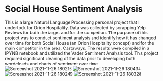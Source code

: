 # Social House Sentiment Analysis

This is a large Natural Language Processing personal project that I undertook for Orion Hospitality. Data was collected by scrapping Yelp Reviews for both the target and for the competion. The purpose of this project was to conduct sentiment analysis and identify how it has changed over time for both Social House (an Orion Hospitality concept) and for the main competitor in the area, Castaways. The results were compiled in a IPYNB notebook and utilized the Vader Sentiment Analysis tool. This project required significant cleaning of the data prior to developing both wordclouds and charts of sentiment over time.
![Screenshot 2021-11-26 180216](https://user-images.githubusercontent.com/61364738/143660214-5fa74394-f215-46bd-b4ae-a85330077b4e.png)
![Screenshot 2021-11-26 180434](https://user-images.githubusercontent.com/61364738/143660218-dc446ec7-0bdd-495b-8a5f-76dc7a71ee51.png)
![Screenshot 2021-11-26 180249](https://user-images.githubusercontent.com/61364738/143660221-d091297c-c669-47c7-8ffd-d465bb329daf.png)
![Screenshot 2021-11-26 180328](https://user-images.githubusercontent.com/61364738/143660224-9f0b7906-0ccb-4bd2-ab50-9babc39dd4c2.png)
